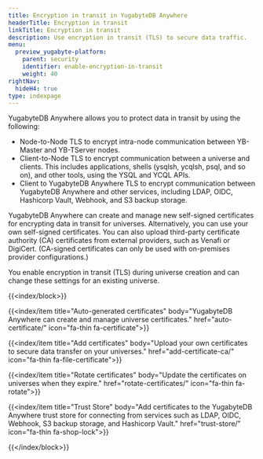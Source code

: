 ```yaml
---
title: Encryption in transit in YugabyteDB Anywhere
headerTitle: Encryption in transit
linkTitle: Encryption in transit
description: Use encryption in transit (TLS) to secure data traffic.
menu:
  preview_yugabyte-platform:
    parent: security
    identifier: enable-encryption-in-transit
    weight: 40
rightNav:
  hideH4: true
type: indexpage
---
```


YugabyteDB Anywhere allows you to protect data in transit by using the following:

- Node-to-Node TLS to encrypt intra-node communication between YB-Master and YB-TServer nodes.
- Client-to-Node TLS to encrypt communication between a universe and clients. This includes applications, shells (ysqlsh, ycqlsh, psql, and so on), and other tools, using the YSQL and YCQL APIs.
- Client to YugabyteDB Anywhere TLS to encrypt communication between YugabyteDB Anywhere and other services, including LDAP, OIDC, Hashicorp Vault, Webhook, and S3 backup storage.

YugabyteDB Anywhere can create and manage new self-signed certificates for encrypting data in transit for universes. Alternatively, you can use your own self-signed certificates. You can also upload third-party certificate authority (CA) certificates from external providers, such as Venafi or DigiCert. (CA-signed certificates can only be used with on-premises provider configurations.)

You enable encryption in transit (TLS) during universe creation and can change these settings for an existing universe.

{{<index/block>}}

  {{<index/item
    title="Auto-generated certificates"
    body="YugabyteDB Anywhere can create and manage universe certificates."
    href="auto-certificate/"
    icon="fa-thin fa-certificate">}}

  {{<index/item
    title="Add certificates"
    body="Upload your own certificates to secure data transfer on your universes."
    href="add-certificate-ca/"
    icon="fa-thin fa-file-certificate">}}

  {{<index/item
    title="Rotate certificates"
    body="Update the certificates on universes when they expire."
    href="rotate-certificates/"
    icon="fa-thin fa-rotate">}}

  {{<index/item
    title="Trust Store"
    body="Add certificates to the YugabyteDB Anywhere trust store for connecting from services such as LDAP, OIDC, Webhook, S3 backup storage, and Hashicorp Vault."
    href="trust-store/"
    icon="fa-thin fa-shop-lock">}}

{{</index/block>}}
